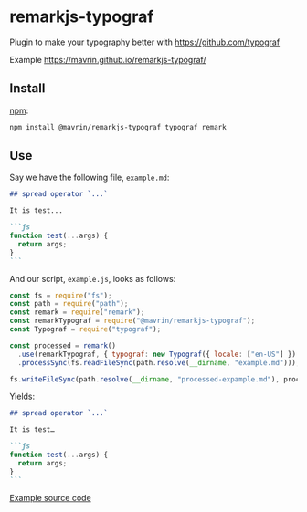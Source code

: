 # remarkjs-typograf

Plugin to make your typography better with https://github.com/typograf

Example https://mavrin.github.io/remarkjs-typograf/

## Install

[npm](https://docs.npmjs.com/cli/install):

```sh
npm install @mavrin/remarkjs-typograf typograf remark
```

## Use

Say we have the following file, `example.md`:

````markdown
## spread operator `...`

It is test...

```js
function test(...args) {
  return args;
}
```
````

And our script, `example.js`, looks as follows:

```js
const fs = require("fs");
const path = require("path");
const remark = require("remark");
const remarkTypograf = require("@mavrin/remarkjs-typograf");
const Typograf = require("typograf");

const processed = remark()
  .use(remarkTypograf, { typograf: new Typograf({ locale: ["en-US"] }) })
  .processSync(fs.readFileSync(path.resolve(__dirname, "example.md")));

fs.writeFileSync(path.resolve(__dirname, "processed-expample.md"), processed);
```

Yields:

````markdown
## spread operator `...`

It is test…

```js
function test(...args) {
  return args;
}
```
````

[Example source code](/examples/simple)

